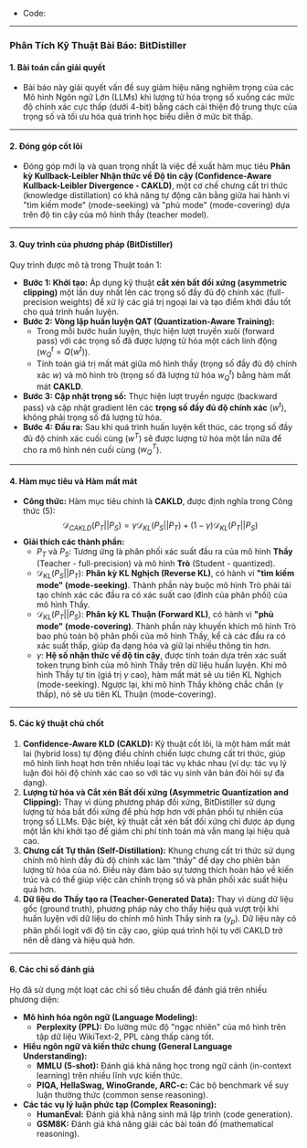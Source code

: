 - Code: 
***

### **Phân Tích Kỹ Thuật Bài Báo: BitDistiller**

#### 1.  **Bài toán cần giải quyết**
* Bài báo này giải quyết vấn đề suy giảm hiệu năng nghiêm trọng của các Mô hình Ngôn ngữ Lớn (LLMs) khi lượng tử hóa trọng số xuống các mức độ chính xác cực thấp (dưới 4-bit) bằng cách cải thiện độ trung thực của trọng số và tối ưu hóa quá trình học biểu diễn ở mức bit thấp.

---
#### 2.  **Đóng góp cốt lõi**
* Đóng góp mới lạ và quan trọng nhất là việc đề xuất hàm mục tiêu **Phân kỳ Kullback-Leibler Nhận thức về Độ tin cậy (Confidence-Aware Kullback-Leibler Divergence - CAKLD)**, một cơ chế chưng cất tri thức (knowledge distillation) có khả năng tự động cân bằng giữa hai hành vi "tìm kiếm mode" (mode-seeking) và "phủ mode" (mode-covering) dựa trên độ tin cậy của mô hình thầy (teacher model).

---
#### 3.  **Quy trình của phương pháp (BitDistiller)**
Quy trình được mô tả trong Thuật toán 1:
* **Bước 1: Khởi tạo:** Áp dụng kỹ thuật **cắt xén bất đối xứng (asymmetric clipping)** một lần duy nhất lên các trọng số đầy đủ độ chính xác (full-precision weights) để xử lý các giá trị ngoại lai và tạo điểm khởi đầu tốt cho quá trình huấn luyện.
* **Bước 2: Vòng lặp huấn luyện QAT (Quantization-Aware Training):**
    * Trong mỗi bước huấn luyện, thực hiện lượt truyền xuôi (forward pass) với các trọng số đã được lượng tử hóa một cách linh động ($w_{Q}^{t}=Q(w^{t})$).
    * Tính toán giá trị mất mát giữa mô hình thầy (trọng số đầy đủ độ chính xác $w$) và mô hình trò (trọng số đã lượng tử hóa $w_{Q}^{t}$) bằng hàm mất mát **CAKLD**.
* **Bước 3: Cập nhật trọng số:** Thực hiện lượt truyền ngược (backward pass) và cập nhật gradient lên các **trọng số đầy đủ độ chính xác** ($w^{t}$), không phải trọng số đã lượng tử hóa.
* **Bước 4: Đầu ra:** Sau khi quá trình huấn luyện kết thúc, các trọng số đầy đủ độ chính xác cuối cùng ($w^{T}$) sẽ được lượng tử hóa một lần nữa để cho ra mô hình nén cuối cùng ($w_{Q}^{T}$).

---
#### 4.  **Hàm mục tiêu và Hàm mất mát**
* **Công thức:** Hàm mục tiêu chính là **CAKLD**, được định nghĩa trong Công thức (5):
    $$\mathcal{D}_{CAKLD}(P_{T}||P_{S}) = \gamma\mathcal{D}_{KL}(P_{S}||P_{T}) + (1-\gamma)\mathcal{D}_{KL}(P_{T}||P_{S})$$
* **Giải thích các thành phần:**
    * $P_{T}$ và $P_{S}$: Tương ứng là phân phối xác suất đầu ra của mô hình **Thầy** (Teacher - full-precision) và mô hình **Trò** (Student - quantized).
    * $\mathcal{D}_{KL}(P_{S}||P_{T})$: **Phân kỳ KL Nghịch (Reverse KL)**, có hành vi **"tìm kiếm mode" (mode-seeking)**. Thành phần này buộc mô hình Trò phải tái tạo chính xác các đầu ra có xác suất cao (đỉnh của phân phối) của mô hình Thầy.
    * $\mathcal{D}_{KL}(P_{T}||P_{S})$: **Phân kỳ KL Thuận (Forward KL)**, có hành vi **"phủ mode" (mode-covering)**. Thành phần này khuyến khích mô hình Trò bao phủ toàn bộ phân phối của mô hình Thầy, kể cả các đầu ra có xác suất thấp, giúp đa dạng hóa và giữ lại nhiều thông tin hơn.
    * $\gamma$: **Hệ số nhận thức về độ tin cậy**, được tính toán dựa trên xác suất token trung bình của mô hình Thầy trên dữ liệu huấn luyện. Khi mô hình Thầy tự tin (giá trị $\gamma$ cao), hàm mất mát sẽ ưu tiên KL Nghịch (mode-seeking). Ngược lại, khi mô hình Thầy không chắc chắn ($\gamma$ thấp), nó sẽ ưu tiên KL Thuận (mode-covering).

---
#### 5.  **Các kỹ thuật chủ chốt**
1.  **Confidence-Aware KLD (CAKLD):** Kỹ thuật cốt lõi, là một hàm mất mát lai (hybrid loss) tự động điều chỉnh chiến lược chưng cất tri thức, giúp mô hình linh hoạt hơn trên nhiều loại tác vụ khác nhau (ví dụ: tác vụ lý luận đòi hỏi độ chính xác cao so với tác vụ sinh văn bản đòi hỏi sự đa dạng).
2.  **Lượng tử hóa và Cắt xén Bất đối xứng (Asymmetric Quantization and Clipping):** Thay vì dùng phương pháp đối xứng, BitDistiller sử dụng lượng tử hóa bất đối xứng để phù hợp hơn với phân phối tự nhiên của trọng số LLMs. Đặc biệt, kỹ thuật cắt xén bất đối xứng chỉ được áp dụng một lần khi khởi tạo để giảm chi phí tính toán mà vẫn mang lại hiệu quả cao.
3.  **Chưng cất Tự thân (Self-Distillation):** Khung chưng cất tri thức sử dụng chính mô hình đầy đủ độ chính xác làm "thầy" để dạy cho phiên bản lượng tử hóa của nó. Điều này đảm bảo sự tương thích hoàn hảo về kiến trúc và có thể giúp việc căn chỉnh trọng số và phân phối xác suất hiệu quả hơn.
4.  **Dữ liệu do Thầy tạo ra (Teacher-Generated Data):** Thay vì dùng dữ liệu gốc (ground truth), phương pháp này cho thấy hiệu quả vượt trội khi huấn luyện với dữ liệu do chính mô hình Thầy sinh ra ($y_p$). Dữ liệu này có phân phối logit với độ tin cậy cao, giúp quá trình hội tụ với CAKLD trở nên dễ dàng và hiệu quả hơn.

---
#### 6.  **Các chỉ số đánh giá**
Họ đã sử dụng một loạt các chỉ số tiêu chuẩn để đánh giá trên nhiều phương diện:
* **Mô hình hóa ngôn ngữ (Language Modeling):**
    * **Perplexity (PPL):** Đo lường mức độ "ngạc nhiên" của mô hình trên tập dữ liệu WikiText-2, PPL càng thấp càng tốt.
* **Hiểu ngôn ngữ và kiến thức chung (General Language Understanding):**
    * **MMLU (5-shot):** Đánh giá khả năng học trong ngữ cảnh (in-context learning) trên nhiều lĩnh vực kiến thức.
    * **PIQA, HellaSwag, WinoGrande, ARC-c:** Các bộ benchmark về suy luận thường thức (common sense reasoning).
* **Các tác vụ lý luận phức tạp (Complex Reasoning):**
    * **HumanEval:** Đánh giá khả năng sinh mã lập trình (code generation).
    * **GSM8K:** Đánh giá khả năng giải các bài toán đố (mathematical reasoning).